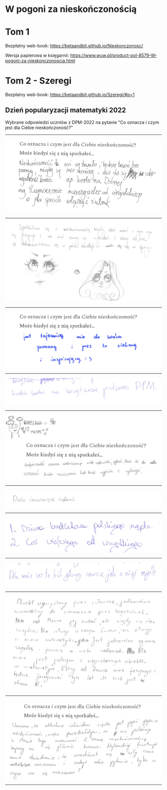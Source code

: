 # W pogoni za nieskończonością

# Tom 1

Bezpłatny web-book: 
https://betaandbit.github.io/Nieskonczonosc/

Wersja papierowa w księgarnii: 
https://www.wuw.pl/product-pol-8579-W-pogoni-za-nieskonczonoscia.html

# Tom 2 - Szeregi

Bezpłatny web-book: 
https://betaandbit.github.io/Szeregi/#p=1


## Dzień popularyzacji matematyki 2022

Wybrane odpowiedzi uczniów z DPM-2022 na pytanie "Co oznacza i czym jest dla Ciebie nieskończoność?" 

---

![dpm01.png](dpm01.png)

---

![dpm02.png](dpm02.png)

---

![dpm03.png](dpm03.png)

---

![dpm04.png](dpm04.png)

---

![dpm05.png](dpm05.png)

---

![dpm06.png](dpm06.png)

---

![dpm07.png](dpm07.png)

---

![dpm08.png](dpm08.png)

---

![dpm09.png](dpm09.png)

---

![dpm10.png](dpm10.png)

---

